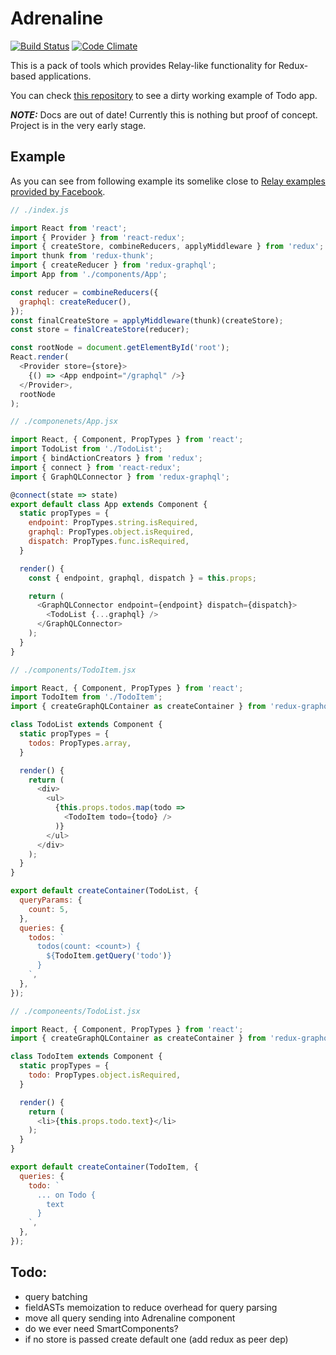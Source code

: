 # Adrenaline

[![Build Status](https://travis-ci.org/gyzerok/adrenaline.svg?branch=master)](https://travis-ci.org/gyzerok/adrenaline)
[![Code Climate](https://codeclimate.com/github/gyzerok/redux-graphql/badges/gpa.svg)](https://codeclimate.com/github/gyzerok/redux-graphql)

This is a pack of tools which provides Relay-like functionality for Redux-based applications.

You can check [this repository](https://github.com/gyzerok/redux-react-graphql-example) to see a dirty working example of Todo app.

***NOTE:*** Docs are out of date! Currently this is nothing but proof of concept. Project is in the very early stage.

## Example

As you can see from following example its somelike close to [Relay examples provided by Facebook](http://facebook.github.io/react/blog/2015/03/19/building-the-facebook-news-feed-with-relay.html).

```javascript
// ./index.js

import React from 'react';
import { Provider } from 'react-redux';
import { createStore, combineReducers, applyMiddleware } from 'redux';
import thunk from 'redux-thunk';
import { createReducer } from 'redux-graphql';
import App from './components/App';

const reducer = combineReducers({
  graphql: createReducer(),
});
const finalCreateStore = applyMiddleware(thunk)(createStore);
const store = finalCreateStore(reducer);

const rootNode = document.getElementById('root');
React.render(
  <Provider store={store}>
    {() => <App endpoint="/graphql" />}
  </Provider>,
  rootNode
);

```

```javascript
// ./componenets/App.jsx

import React, { Component, PropTypes } from 'react';
import TodoList from './TodoList';
import { bindActionCreators } from 'redux';
import { connect } from 'react-redux';
import { GraphQLConnector } from 'redux-graphql';

@connect(state => state)
export default class App extends Component {
  static propTypes = {
    endpoint: PropTypes.string.isRequired,
    graphql: PropTypes.object.isRequired,
    dispatch: PropTypes.func.isRequired,
  }

  render() {
    const { endpoint, graphql, dispatch } = this.props;

    return (
      <GraphQLConnector endpoint={endpoint} dispatch={dispatch}>
        <TodoList {...graphql} />
      </GraphQLConnector>
    );
  }
}
```

```javascript
// ./components/TodoItem.jsx

import React, { Component, PropTypes } from 'react';
import TodoItem from './TodoItem';
import { createGraphQLContainer as createContainer } from 'redux-graphql';

class TodoList extends Component {
  static propTypes = {
    todos: PropTypes.array,
  }

  render() {
    return (
      <div>
        <ul>
          {this.props.todos.map(todo =>
            <TodoItem todo={todo} />
          )}
        </ul>
      </div>
    );
  }
}

export default createContainer(TodoList, {
  queryParams: {
    count: 5,
  },
  queries: {
    todos: `
      todos(count: <count>) {
        ${TodoItem.getQuery('todo')}
      }
    `,
  },
});
```

```javascript
// ./componeents/TodoList.jsx

import React, { Component, PropTypes } from 'react';
import { createGraphQLContainer as createContainer } from 'redux-graphql';

class TodoItem extends Component {
  static propTypes = {
    todo: PropTypes.object.isRequired,
  }

  render() {
    return (
      <li>{this.props.todo.text}</li>
    );
  }
}

export default createContainer(TodoItem, {
  queries: {
    todo: `
      ... on Todo {
        text
      }
    `,
  },
});
```

## Todo:
 - query batching
 - fieldASTs memoization to reduce overhead for query parsing
 - move all query sending into Adrenaline component
 - do we ever need SmartComponents?
 - if no store is passed create default one (add redux as peer dep)
